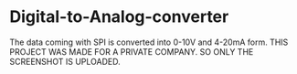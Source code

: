 # Digital-to-Analog-converter
The data coming with SPI is converted into 0-10V and 4-20mA form. THIS PROJECT WAS MADE FOR A PRIVATE COMPANY. SO ONLY THE SCREENSHOT IS UPLOADED.
